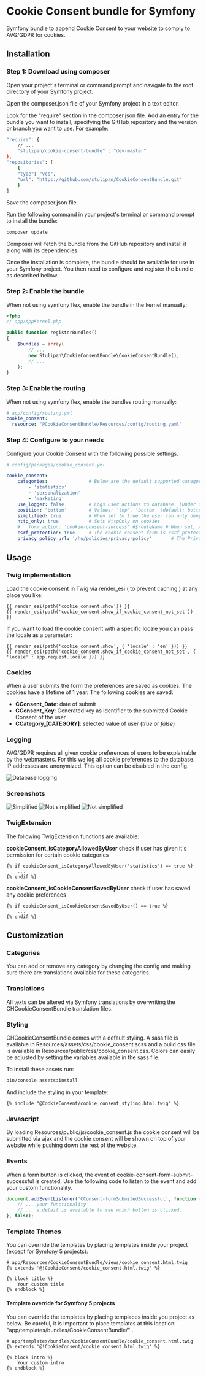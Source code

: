 # Cookie Consent bundle for Symfony
Symfony bundle to append Cookie Consent to your website to comply to AVG/GDPR for cookies.

## Installation

### Step 1: Download using composer

[comment]: <> (In a Symfony application run this command to install and integrate Cookie Consent bundle in your application:)

[comment]: <> (```bash)

[comment]: <> (composer require stulipan/cookie-consent-bundle)

[comment]: <> (```)

Open your project's terminal or command prompt and navigate to the root directory of your Symfony project.

Open the composer.json file of your Symfony project in a text editor.

Look for the "require" section in the composer.json file. Add an entry for the bundle you want to install, specifying the GitHub repository and the version or branch you want to use. For example:

```bash
"require": {
    // ...
    "stulipan/cookie-consent-bundle" : "dev-master"
},
"repositories": [
    {
    "type": "vcs",
    "url": "https://github.com/stulipan/CookieConsentBundle.git"
    }
]
```

Save the composer.json file.

Run the following command in your project's terminal or command prompt to install the bundle:

```bash
composer update
```

Composer will fetch the bundle from the GitHub repository and install it along with its dependencies.

Once the installation is complete, the bundle should be available for use in your Symfony project. You then need to configure and register the bundle as described bellow.

### Step 2: Enable the bundle
When not using symfony flex, enable the bundle in the kernel manually:

```php
<?php
// app/AppKernel.php

public function registerBundles()
{
    $bundles = array(
        // ...
        new Stulipan\CookieConsentBundle\CookieConsentBundle(),
        // ...
    );
}
```

### Step 3: Enable the routing
When not using symfony flex, enable the bundles routing manually:
```yaml
# app/config/routing.yml
cookie_consent:
  resource: "@CookieConsentBundle/Resources/config/routing.yaml"
```

### Step 4: Configure to your needs
Configure your Cookie Consent with the following possible settings. 
```yaml
# config/packages/cookie_consent.yml

cookie_consent:
    categories:               # Below are the default supported categories
        - 'statistics'
        - 'personalization'
        - 'marketing'
    use_logger: false         # Logs user actions to database. [Under development] 
    position: 'bottom'        # Values: 'top', 'bottom' (default: bottom)
    simplified: true          # When set to true the user can only deny or accept all cookies at once
    http_only: true           # Sets HttpOnly on cookies
    #   form_action: 'cookie-consent-success' #$routeName # When set, xhr-Requests will only be sent to this route. Take care of having the route available.
    csrf_protection: true     # The cookie consent form is csrf protected or not
    privacy_policy_url: '/hu/policies/privacy-policy'       # The Privacy or Cookie Policy URL
```

## Usage
### Twig implementation
Load the cookie consent in Twig via render_esi ( to prevent caching ) at any place you like:
```twig
{{ render_esi(path('cookie_consent.show')) }}
{{ render_esi(path('cookie_consent.show_if_cookie_consent_not_set')) }}
```

If you want to load the cookie consent with a specific locale you can pass the locale as a parameter:
```twig
{{ render_esi(path('cookie_consent.show', { 'locale' : 'en' })) }}
{{ render_esi(path('cookie_consent.show_if_cookie_consent_not_set', { 'locale' : app.request.locale })) }}
```

### Cookies
When a user submits the form the preferences are saved as cookies. The cookies have a lifetime of 1 year. The following cookies are saved:
- **CConsent_Date**: date of submit
- **CConsent_Key**: Generated key as identifier to the submitted Cookie Consent of the user
- **CCategory_[CATEGORY]**: selected value of user (*true* or *false*)

### Logging
AVG/GDPR requires all given cookie preferences of users to be explainable by the webmasters. For this we log all cookie preferences to the database. IP addresses are anonymized. This option can be disabled in the config.

![Database logging](https://raw.githubusercontent.com/ConnectHolland/cookie-consent-bundle/master/Resources/doc/log.png)

### Screenshots
![Simplified](https://raw.githubusercontent.com/stulipan/CookieConsentBundle/master/Resources/doc/simplified.png)
![Not simplified](https://raw.githubusercontent.com/stulipan/CookieConsentBundle/master/Resources/doc/not_simplified_01.png)
![Not simplified](https://raw.githubusercontent.com/stulipan/CookieConsentBundle/master/Resources/doc/not_simplified_02.png)

### TwigExtension
The following TwigExtension functions are available:

**cookieConsent_isCategoryAllowedByUser**
check if user has given it's permission for certain cookie categories
```twig
{% if cookieConsent_isCategoryAllowedByUser('statistics') == true %}
    ...
{% endif %}
```

**cookieConsent_isCookieConsentSavedByUser**
check if user has saved any cookie preferences
```twig
{% if cookieConsent_isCookieConsentSavedByUser() == true %}
    ...
{% endif %}
```


## Customization
### Categories
You can add or remove any category by changing the config and making sure there are translations available for these categories.

### Translations
All texts can be altered via Symfony translations by overwriting the CHCookieConsentBundle translation files.

### Styling
CHCookieConsentBundle comes with a default styling. A sass file is available in Resources/assets/css/cookie_consent.scss and a build css file is available in Resources/public/css/cookie_consent.css. Colors can easily be adjusted by setting the variables available in the sass file.

To install these assets run:
```bash
bin/console assets:install
```

And include the styling in your template:
```twig
{% include "@CookieConsent/cookie_consent_styling.html.twig" %}
```

### Javascript
By loading Resources/public/js/cookie_consent.js the cookie consent will be submitted via ajax and the cookie consent will be shown on top of your website while pushing down the rest of the website.

### Events
When a form button is clicked, the event of cookie-consent-form-submit-successful is created. Use the following code to listen to the event and add your custom functionality.
```javascript
document.addEventListener('CConsent-formSubmitedSuccessful', function (e) {
    // ... your functionality
    // ... e.detail is available to see which button is clicked.
}, false);
```

### Template Themes
You can override the templates by placing templates inside your project (except for Symfony 5 projects):

```twig
# app/Resources/CookieConsentBundle/views/cookie_consent.html.twig
{% extends '@!CookieConsent/cookie_consent.html.twig' %}

{% block title %}
    Your custom title
{% endblock %}
```

#### Template override for Symfony 5 projects
You can override the templates by placing templaces inside you project as below. Be careful, it is important to place templates at this location: "app/templates/bundles/CookieConsentBundle/" . 
```twig
# app/templates/bundles/CookieConsentBundle/cookie_consent.html.twig
{% extends '@!CookieConsent/cookie_consent.html.twig' %}

{% block intro %}
    Your custom intro
{% endblock %}
```

